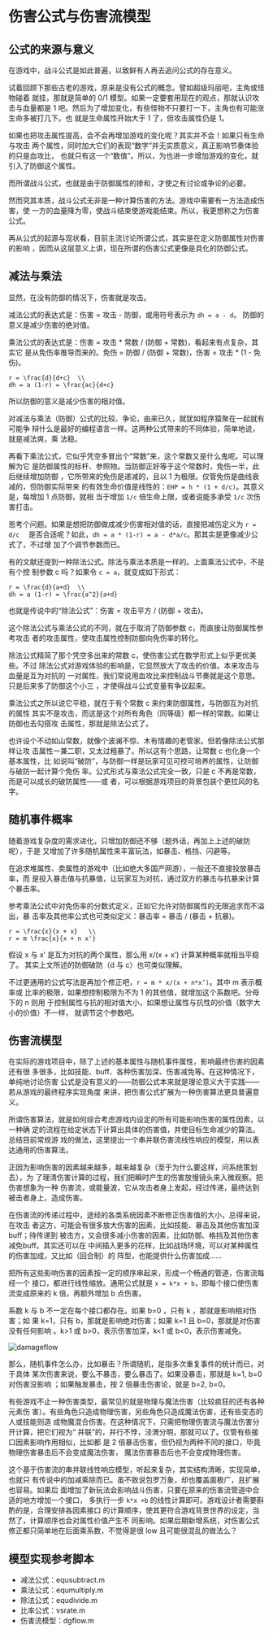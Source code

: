 伤害公式与伤害流模型
=============

公式的来源与意义
----------

在游戏中，战斗公式是如此普遍，以致鲜有人再去追问公式的存在意义。

试着回顾下那些古老的游戏，原来是没有公式的概念。譬如超级玛丽吧，主角或怪物碰着
就挂，那就是简单的 0/1 模型。如果一定要套用现在的观点，那就认识攻击与血量都是
1 吧。然后为了增加变化，有些怪物不只要打一下，主角也有可能涨生命多被打几下。也
就是生命属性开始大于 1 了，但攻击属性仍是 1。

如果也把攻击属性提高，会不会再增加游戏的变化呢？其实并不会！如果只有生命与攻击
两个属性，同时加大它们的表现“数字”并无实质意义，真正影响节奏体验的只是血攻比，
也就只有这一个“数值”。所以，为也进一步增加游戏的变化，就引入了防御这个属性。

而所谓战斗公式，也就是由于防御属性的掺和，才使之有讨论或争论的必要。

然而究其本质，战斗公式无非是一种计算伤害的方法。游戏中需要有一方法造成伤害，使
一方的血量降为零，使战斗结束使游戏能结束。所以，我更想称之为伤害公式。

再从公式的起源与现状看，目前主流讨论所谓公式，其实是在定义防御属性对伤害的影响
，因而从这层意义上讲，现在所谓的伤害公式更像是具化的防御公式。


减法与乘法
----------

显然，在没有防御的情况下，伤害就是攻击。

减法公式的表达式是：伤害 = 攻击 - 防御，或用符号表示为 `dh = a - d`。
防御的意义是减少伤害的绝对值。

乘法公式的表达式是：伤害 = 攻击 * 常数 / (防御 + 常数)，看起来有点复杂，其实它
是从免伤率推导而来的。免伤 = 防御 / (防御 + 常数)，伤害 = 攻击 * (1 - 免伤)。

```
r = \frac{d}{d+c}  \\
dh = a (1-r) = \frac{ac}{d+c}
```

所以防御的意义是减少伤害的相对值。

对减法与乘法（防御）公式的比较、争论，由来已久，就犹如程序猿聚在一起就有可能争
辩什么是最好的编程语言一样。这两种公式带来的不同体验，简单地说，就是减法爽，乘
法稳。

再看下乘法公式，它似乎凭空多冒出个“常数”来，这个常数又是什么鬼呢。可以理解为它
是防御属性的标杆、参照物。当防御正好等于这个常数时，免伤一半，此后继续增加防御
，它所带来的免伤是递减的，且以 1 为极限。仅管免伤是曲线衰减的，但防御实际带来
的有效生命价值是线性的：`EHP = h * (1 + d/c)`。其意义是，每增加 1 点防御，就相
当于增加 `1/c` 倍生命上限，或者说能多承受 `1/c` 次伤害打击。

思考个问题。如果是想把防御做成减少伤害相对值的话，直接把减伤定义为 `r = d/c`　
是否合适呢？如此，`dh = a * (1-r) = a - d*a/c`。那其实是更像减少公式了，不过增
加了个调节参数而已。

有的文献还提到一种除法公式。除法与乘法本质是一样的。上面乘法公式中，不是有个控
制参数 c 吗？如果令 `c = a`，就变成如下形式：

```
r = \frac{d}{a+d}  \\
dh = a (1-r) = \frac{a^2}{a+d}
```

也就是传说中的“除法公式”：伤害 = 攻击平方 / (防御 + 攻击)。

这个除法公式与乘法公式的不同，就在于取消了防御参数 c，而直接让防御属性参考攻击
者的攻击属性，使攻击属性控制防御向免伤率的转化。

除法公式精简了那个凭空多出来的常数 c，使伤害公式在数学形式上似乎更优美些。不过
除法公式对游戏体验的影响是，它显然放大了攻击的价值。本来攻击与血量是互为对抗的
一对属性，我们常说用血攻比来控制战斗节奏就是这个意思。只是后来多了防御这个小三
，才使得战斗公式变量有争议起来。

乘法公式之所以说它平稳，就在于有个常数 c 来约束防御属性，与防御互为对抗的属性
其实不是攻击，而这是这个对所有角色（同等级）都一样的常数。如果让防御也去勾搭攻
击属性，那就是除法公式了。

也许设个不动如山常数，就像个波澜不惊、木有情趣的老管家。但若像除法公式那样让攻
击属性一兼二职，又太过粗暴了。所以这有个思路，让常数 c 也化身一个基本属性，比
如说叫“破防”，与防御一样是玩家可见可控可培养的属性，让防御与破防一起计算个免伤
率。公式形式与乘法公式完全一致，只是 c 不再是常数，而是可以成长的破防属性——或
者，可以根据游戏项目的背景包装个更拉风的名字。


随机事件概率
----------

随着游戏复杂度的需求进化，只增加防御还不够（题外话，再加上上述的破防呢），于是
又增加了许多随机属性来丰富玩法，如暴击、格挡、闪避等。

在追求堆属性、卖属性的游戏中（比如绝大多国产网游），一般还不直接投放暴击率，而
是投入暴击值与抗暴值，让玩家互为对抗，通过双方的暴击与抗暴来计算个暴击率。

参考乘法公式中对免伤率的分数式定义，正如它允许对防御属性的无限追求而不溢出，暴
击率及其他率公式也可类似定义：暴击率 = 暴击 / (暴击 + 抗暴)。

```
r = \frac{x}{x + x}   \\
r = m \frac{x}{x + n x'}
```

假设 x 与 x’ 是互为对抗的两个属性，那么用 x/(x + x’) 计算某种概率就相当平稳了。
其实上文所述的防御破防（d 与 c）也可类似理解。

不过更通用的公式写法是再加个修正吧，`r = m * x/(x + n*x’)`。其中 m 表示概率或
比率的极限，如果想控制极限为不为 1 的其他值，就增加这个系数吧。分母下的 n 则用
于控制属性与抗的相对值大小，如果想让属性与抗性的价值（数字大小的价值）不一样，
就调节这个参数吧。


伤害流模型
---------

在实际的游戏项目中，除了上述的基本属性与随机事件属性，影响最终伤害的因素还有很
多很多，比如技能、buff、各种伤害加深、伤害减免等。在这种情况下，单纯地讨论伤害
公式是没有意义的——防御公式本来就是理论意义大于实践——若从游戏的最终程序实现角度
来讲，把伤害公式扩展为一种伤害算法更具普遍意义。

所谓伤害算法，就是如何综合考虑游戏内设定的所有可能影响伤害的属性因素，以一种确
定的流程在给定状态下计算出具体的伤害值，并使目标生命减少的算法。总结目前常规游
戏的做法，这里提出一个串并联伤害流线性响应的模型，用以表达通用的伤害算法。

正因为影响伤害的因素越来越多，越来越复杂（至于为什么要这样，问系统策划去），为
了理清伤害计算的过程，我们把瞬时产生的伤害放慢镜头来入微观察。把伤害想象为一种
伤害流，或能量波，它从攻击者身上发起，经过传递，最终达到被击者身上，造成伤害。

在伤害流的传递过程中，途经的各类系统因素不断修正伤害值的大小，总得来说，在攻击
者这方，可能会有很多放大伤害的因素，比如技能、暴击及其他伤害加深buff；待传递到
被击方，又会很多减小伤害的因素，比如防御、格挡及其他伤害减免buff。其实还可以在
中间插入更多的花样，比如战场环境，可以对某种属性的伤害加成，又比如（回合制）的
阵型，也能提供什么伤害加成……

把所有这些影响伤害的因素按一定的顺序串起来，形成一个畅通的管道，伤害流每经一个
接口，都进行线性缩放。通用公式就是 `x = k*x + b`，即每个接口使伤害流变成原来的
k 倍，再额外增加 b 点伤害。

系数 k 与 b 不一定在每个接口都存在。如果 b=0 ，只有 k ，那就是影响相对伤害；如
果 k=1，只有 b，那就是影响绝对伤害；如果 k=1 且 b=0，那就是对伤害没有任何影响
。k>1 或 b>0，表示伤害加深，k<1 或 b<0，表示伤害减免。

![damageflow](damageflow.svg)

那么，随机事件怎么办，比如暴击？所谓随机，是指多次重复事件的统计而已，对于具体
某次伤害来说，要么不暴击，要么暴击了。如果没暴击，那就是 k=1, b=0 对伤害没影响
；如果触发暴击，按 2 倍暴击伤害论，就是 b=2, b=0。

有些游戏不止一种伤害类型，最常见的就是物理与魔法伤害（比较疯狂的还有各种元素伤
害）。有些角色只造成物理伤害，另些角色只造成魔法伤害，还有些变态的人或技能则造
成物魔混合伤害。在这种情况下，只需把物理伤害流与魔法伤害分开计算，把它们视为“
并联”的，并行不悖，泾渭分明，那就可以了。仅管有些接口因素影响作用相似，比如都
是 2 倍暴击伤害，但仍视为两种不同的接口，毕竟物理伤害暴击后不会变成魔法伤害，
魔法伤害暴击后也不会变成物理伤害。

这个基于伤害流的串并联线性响应模型，听起来复杂，其实结构清晰，实现简单，也就只
有传说中的加减乘除而已。虽不致说包罗万象，却也覆盖面极广，且扩展也容易。如果后
面增加了新玩法会影响战斗伤害，只要在原来的伤害流管道中合适的地方增加一个接口，
多执行一步 `k*x +b` 的线性计算即可。游戏设计者需要斟酌的是，合理安排各因素接口
的计算顺序，使其更符合游戏背景世界的设定，当然了，计算顺序也会对属性价值产生不
同影响。如果后期新增系统，对伤害公式修正都只简单地在后面乘系数，不觉得是很 low
且可能很混乱的做法么？


模型实现参考脚本
-------------

- 减法公式：equsubtract.m
- 乘法公式：equmultiply.m
- 除法公式：equdivide.m
- 比率公式：vsrate.m
- 伤害流模型：dgflow.m
